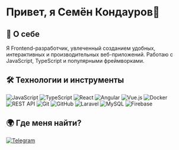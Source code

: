 

<!--
**Semen12/Semen12** is a ✨ _special_ ✨ repository because its `README.md` (this file) appears on your GitHub profile.-->


# Привет, я Семён Кондауров👋

## 🚀 О себе
Я Frontend-разработчик, увлеченный созданием удобных, интерактивных и производительных веб-приложений. Работаю с JavaScript, TypeScript и популярными фреймворками.



## 🛠 Технологии и инструменты

![JavaScript](https://img.shields.io/badge/-JavaScript-F7DF1E?style=flat&logo=javascript&logoColor=black)
![TypeScript](https://img.shields.io/badge/-TypeScript-3178C6?style=flat&logo=typescript&logoColor=white)
![React](https://img.shields.io/badge/-React-61DAFB?style=flat&logo=react&logoColor=black)
![Angular](https://img.shields.io/badge/-Angular-DD0031?style=flat&logo=angular&logoColor=white)
![Vue.js](https://img.shields.io/badge/-Vue.js-4FC08D?style=flat&logo=vue.js&logoColor=white)
![Docker](https://img.shields.io/badge/-Docker-2496ED?style=flat&logo=docker&logoColor=white)
![REST API](https://img.shields.io/badge/-REST%20API-005571?style=flat&logo=rest-api&logoColor=white)
![Git](https://img.shields.io/badge/-Git-F05032?style=flat&logo=git&logoColor=white)
![GitHub](https://img.shields.io/badge/-GitHub-181717?style=flat&logo=github&logoColor=white)
![Laravel](https://img.shields.io/badge/-Laravel-FF2D20?style=flat&logo=laravel&logoColor=white)
![MySQL](https://img.shields.io/badge/-MySQL-4479A1?style=flat&logo=mysql&logoColor=white)
![Firebase](https://img.shields.io/badge/-Firebase-FFCA28?style=flat&logo=firebase&logoColor=black)



<!--## 📈 GitHub-статистика
![Top Langs](https://github-readme-stats.vercel.app/api/top-langs/?username=Semen12&layout=compact&theme=radical)
![GitHub stats](https://github-readme-stats.vercel.app/api?username=Semen12&show_icons=true&theme=radical)-->

## 🌍 Где меня найти?
[![Telegram](https://img.shields.io/badge/-Telegram-26A5E4?style=flat&logo=telegram&logoColor=white)](https://t.me/Aquarius_web)


